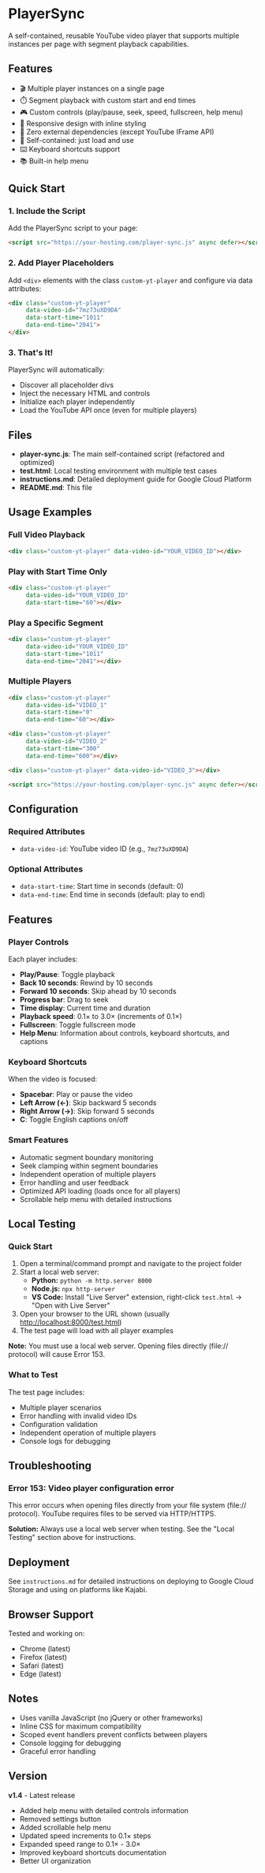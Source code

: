 # PlayerSync

A self-contained, reusable YouTube video player that supports multiple instances per page with segment playback capabilities.

## Features

- 🎬 Multiple player instances on a single page
- ⏱️ Segment playback with custom start and end times
- 🎮 Custom controls (play/pause, seek, speed, fullscreen, help menu)
- 📱 Responsive design with inline styling
- 🚀 Zero external dependencies (except YouTube IFrame API)
- 🔧 Self-contained: just load and use
- ⌨️ Keyboard shortcuts support
- 📚 Built-in help menu

## Quick Start

### 1. Include the Script

Add the PlayerSync script to your page:

```html
<script src="https://your-hosting.com/player-sync.js" async defer></script>
```

### 2. Add Player Placeholders

Add `<div>` elements with the class `custom-yt-player` and configure via data attributes:

```html
<div class="custom-yt-player"
     data-video-id="7mz73uXD9DA"
     data-start-time="1011"
     data-end-time="2041">
</div>
```

### 3. That's It!

PlayerSync will automatically:
- Discover all placeholder divs
- Inject the necessary HTML and controls
- Initialize each player independently
- Load the YouTube API once (even for multiple players)

## Files

- **player-sync.js**: The main self-contained script (refactored and optimized)
- **test.html**: Local testing environment with multiple test cases
- **instructions.md**: Detailed deployment guide for Google Cloud Platform
- **README.md**: This file

## Usage Examples

### Full Video Playback

```html
<div class="custom-yt-player" data-video-id="YOUR_VIDEO_ID"></div>
```

### Play with Start Time Only

```html
<div class="custom-yt-player" 
     data-video-id="YOUR_VIDEO_ID"
     data-start-time="60"></div>
```

### Play a Specific Segment

```html
<div class="custom-yt-player" 
     data-video-id="YOUR_VIDEO_ID"
     data-start-time="1011"
     data-end-time="2041"></div>
```

### Multiple Players

```html
<div class="custom-yt-player" 
     data-video-id="VIDEO_1"
     data-start-time="0"
     data-end-time="60"></div>

<div class="custom-yt-player" 
     data-video-id="VIDEO_2"
     data-start-time="300"
     data-end-time="600"></div>

<div class="custom-yt-player" data-video-id="VIDEO_3"></div>

<script src="https://your-hosting.com/player-sync.js" async defer></script>
```

## Configuration

### Required Attributes

- `data-video-id`: YouTube video ID (e.g., `7mz73uXD9DA`)

### Optional Attributes

- `data-start-time`: Start time in seconds (default: 0)
- `data-end-time`: End time in seconds (default: play to end)

## Features

### Player Controls

Each player includes:
- **Play/Pause**: Toggle playback
- **Back 10 seconds**: Rewind by 10 seconds
- **Forward 10 seconds**: Skip ahead by 10 seconds
- **Progress bar**: Drag to seek
- **Time display**: Current time and duration
- **Playback speed**: 0.1× to 3.0× (increments of 0.1×)
- **Fullscreen**: Toggle fullscreen mode
- **Help Menu**: Information about controls, keyboard shortcuts, and captions

### Keyboard Shortcuts

When the video is focused:
- **Spacebar**: Play or pause the video
- **Left Arrow (←)**: Skip backward 5 seconds
- **Right Arrow (→)**: Skip forward 5 seconds
- **C**: Toggle English captions on/off

### Smart Features

- Automatic segment boundary monitoring
- Seek clamping within segment boundaries
- Independent operation of multiple players
- Error handling and user feedback
- Optimized API loading (loads once for all players)
- Scrollable help menu with detailed instructions

## Local Testing

### Quick Start

1. Open a terminal/command prompt and navigate to the project folder
2. Start a local web server:
   - **Python:** `python -m http.server 8000`
   - **Node.js:** `npx http-server`
   - **VS Code:** Install "Live Server" extension, right-click `test.html` → "Open with Live Server"
3. Open your browser to the URL shown (usually <a href="http://localhost:8000/test.html" target="_blank">http://localhost:8000/test.html</a>)
4. The test page will load with all player examples

**Note:** You must use a local web server. Opening files directly (file:// protocol) will cause Error 153.

### What to Test

The test page includes:
- Multiple player scenarios
- Error handling with invalid video IDs
- Configuration validation
- Independent operation of multiple players
- Console logs for debugging

## Troubleshooting

### Error 153: Video player configuration error

This error occurs when opening files directly from your file system (file:// protocol). YouTube requires files to be served via HTTP/HTTPS.

**Solution:** Always use a local web server when testing. See the "Local Testing" section above for instructions.

## Deployment

See `instructions.md` for detailed instructions on deploying to Google Cloud Storage and using on platforms like Kajabi.

## Browser Support

Tested and working on:
- Chrome (latest)
- Firefox (latest)
- Safari (latest)
- Edge (latest)

## Notes

- Uses vanilla JavaScript (no jQuery or other frameworks)
- Inline CSS for maximum compatibility
- Scoped event handlers prevent conflicts between players
- Console logging for debugging
- Graceful error handling

## Version

**v1.4** - Latest release
- Added help menu with detailed controls information
- Removed settings button
- Added scrollable help menu
- Updated speed increments to 0.1× steps
- Expanded speed range to 0.1× - 3.0×
- Improved keyboard shortcuts documentation
- Better UI organization

